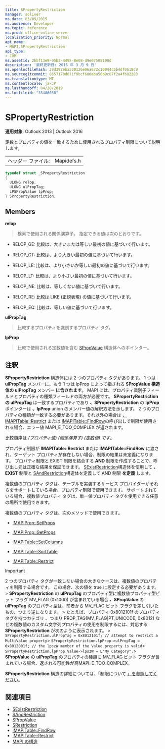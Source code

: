 ```yaml
---
title: SPropertyRestriction
manager: soliver
ms.date: 03/09/2015
ms.audience: Developer
ms.topic: reference
ms.prod: office-online-server
localization_priority: Normal
api_name:
- MAPI.SPropertyRestriction
api_type:
- COM
ms.assetid: 2bbf13e9-05b3-4498-8e08-d9e07505190d
description: '最終更新日: 2015 年 3 月 9 日'
ms.openlocfilehash: 29d392eba530126e06a672c10044c5b4df0618c9
ms.sourcegitcommit: 8657170d071f9bcf680aba50b9c07f2a4fb82283
ms.translationtype: MT
ms.contentlocale: ja-JP
ms.lasthandoff: 04/28/2019
ms.locfileid: "33406088"
---
```

# <a name="spropertyrestriction"></a>SPropertyRestriction

**適用対象**: Outlook 2013 | Outlook 2016 
  
定数とプロパティの値を一致するために使用されるプロパティ制限について説明します。
  
|||
|:-----|:-----|
|ヘッダー ファイル:  <br/> |Mapidefs.h  <br/> |
   
```cpp
typedef struct _SPropertyRestriction
{
  ULONG relop;
  ULONG ulPropTag;
  LPSPropValue lpProp;
} SPropertyRestriction;

```

## <a name="members"></a>Members

**relop**
  
> 検索で使用される関係演算子。 指定できる値は次のとおりです。
    
  - RELOP_GE: 比較は、大きいまたは等しい最初の値に基づいて行います。
        
  - RELOP_GT: 比較は、より大きい最初の値に基づいて行います。
        
  - RELOP_LE: 比較は、より小さいか等しい最初の値に基づいて行います。
        
  - RELOP_LT: 比較は、より小さい最初の値に基づいて行います。
        
  - RELOP_NE: 比較は、等しくない値に基づいて行います。
        
  - RELOP_RE: 比較は LIKE (正規表現) の値に基づいて行います。
        
  - RELOP_EQ: 比較は、等しい値に基づいて行います。
    
**ulPropTag**
  
> 比較するプロパティを識別するプロパティ タグ。 
    
**lpProp**
  
> 比較で使用される定数値を含む [SPropValue](spropvalue.md) 構造体へのポインター。 
    
## <a name="remarks"></a>注釈

**SPropertyRestriction** 構造体には 2 つのプロパティ タグがあります。 1 つは **ulPropTag** メンバーに、もう 1 つは lpProp によって指される **SPropValue 構造体の ulPropTag** メンバー **に含されます**。  MAPI には、プロパティ識別子フィールドとプロパティの種類フィールドの両方が必要です。 **SPropertyRestriction の ulPropTag** は一致するプロパティであり **、SPropertyRestriction** の **lpProp** ポインターは **、lpProp** union のメンバー値の解釈方法を示します。    2 つのプロパティの種類が一致する必要があります。それ以外の場合は [、IMAPITable::Restrict](imapitable-restrict.md) または [IMAPITable::FindRow](imapitable-findrow.md)の呼び出しで制限が使用される場合、エラー値 MAPI_E_TOO_COMPLEX が返されます。 
  
比較順序は  _(プロパティ値) (関係演算子) (定数値) です_。
  
プロパティ制限が **IMAPITable::Restrict** または **IMAPITable::FindRow** に渡され、ターゲット プロパティが存在しない場合、制限の結果は未定義になります。 プロパティ制限と EXIST 制限を結合する **AND** 制限を作成することで、呼び出し元は正確な結果を保証できます。 [SExistRestriction](sexistrestriction.md)構造体を使用して **、EXIST** 制限と [SAndRestriction](sandrestriction.md)構造体を定義して AND 制限 **を定義** します。 
  
複数値のプロパティ タグは、テーブルを実装するサービス プロバイダーがそれらをサポートしている場合、プロパティ制限で使用できます。 サポートされている場合、複数値プロパティ タグは、単一値プロパティ タグを使用できる任意の場所で使用できます。 
  
複数値のプロパティ タグは、次のメソッドで使用できます。
  
- [IMAPIProp::SetProps](imapiprop-setprops.md)
    
- [IMAPIProp::GetProps](imapiprop-getprops.md)
    
- [IMAPITable::SetColumns](imapitable-setcolumns.md)
    
- [IMAPITable::SortTable](imapitable-sorttable.md)
    
- [IMAPITable::Restrict](imapitable-restrict.md)
    
> [!IMPORTANT]
> 2 つのプロパティ タグが一致しない場合の大きなケースは、複数値のプロパティを制限する場合です。 この場合、次の値を true に設定する必要があります。 > **SPropertyRestriction** の **ulPropTag** のプロパティ型に複数値プロパティ型ビット フラグ MV_FLAG (0x1000) が含まれている場合 **、SPropValue** の **ulPropTag** のプロパティ型は、前者から MV_FLAG ビット フラグを差し引いたもの、つまり逆になります。 > たとえば、プロパティ 0x8012101f のプロパティ タグを持つカテゴリ 、つまり PROP_TAG(MV_FLAG|PT_UNICODE, 0x8012) などの複数値のカスタム文字列プロパティの使用を制限するには、対応する **SPropertyRestriction** が次のように表示されます。 >  `SPropertyRestriction.ulPropTag = 0x8012101f; // attempt to restrict a MultiValue property`>  `SPropertyRestriction.lpProp->ulPropTag = 0x8012001f; // the lpszW member of the Value property is valid`>  `SPropertyRestriction.lpProp.Value->lpszW = L"My Category";`> **SPropValue** の **ulPropTag** のプロパティの種類に MV_FLAG ビット フラグが含まれている場合、返される可能性が高MAPI_E_TOO_COMPLEX。 
  
**SPropertyRestriction** 構造の詳細については、「制限について [」を参照してください](about-restrictions.md)。 
  
## <a name="see-also"></a>関連項目

- [SExistRestriction](sexistrestriction.md)
- [SAndRestriction](sandrestriction.md)
- [SPropValue](spropvalue.md)
- [SRestriction](srestriction.md)
- [IMAPITable::FindRow](imapitable-findrow.md)
- [IMAPITable::Restrict](imapitable-restrict.md)
- [MAPI の構造](mapi-structures.md)

